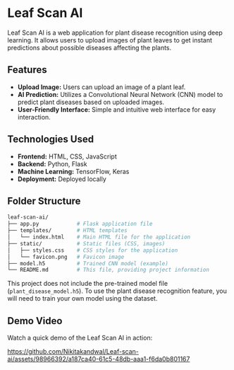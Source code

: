 # Leaf Scan AI

Leaf Scan AI is a web application for plant disease recognition using deep learning. It allows users to upload images of plant leaves to get instant predictions about possible diseases affecting the plants.

## Features

- **Upload Image:** Users can upload an image of a plant leaf.
- **AI Prediction:** Utilizes a Convolutional Neural Network (CNN) model to predict plant diseases based on uploaded images.
- **User-Friendly Interface:** Simple and intuitive web interface for easy interaction.

## Technologies Used

- **Frontend:** HTML, CSS, JavaScript
- **Backend:** Python, Flask
- **Machine Learning:** TensorFlow, Keras
- **Deployment:** Deployed locally


## Folder Structure
```bash
leaf-scan-ai/
├── app.py            # Flask application file
├── templates/        # HTML templates
│   └── index.html    # Main HTML file for the application
├── static/           # Static files (CSS, images)
│   ├── styles.css    # CSS styles for the application
│   └── favicon.png   # Favicon image
├── model.h5          # Trained CNN model (example)
└── README.md         # This file, providing project information
```

This project does not include the pre-trained model file (`plant_disease_model.h5`). To use the plant disease recognition feature, you will need to train your own model using the dataset.

## Demo Video

Watch a quick demo of the Leaf Scan AI in action:

https://github.com/Nikitakandwal/Leaf-scan-ai/assets/98966392/a187ca40-61c5-48db-aaa1-f6da0b801167
